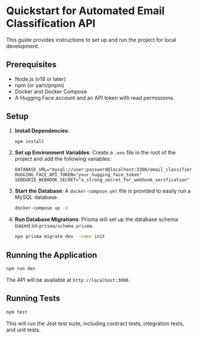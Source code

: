# Quickstart for Automated Email Classification API

This guide provides instructions to set up and run the project for local development.

## Prerequisites

- Node.js (v18 or later)
- npm (or yarn/pnpm)
- Docker and Docker Compose
- A Hugging Face account and an API token with read permissions.

## Setup

1.  **Install Dependencies**:
    ```bash
    npm install
    ```

2.  **Set up Environment Variables**:
    Create a `.env` file in the root of the project and add the following variables:

    ```
    DATABASE_URL="mysql://user:password@localhost:3306/email_classifier"
    HUGGING_FACE_API_TOKEN="your_hugging_face_token"
    SENDGRID_WEBHOOK_SECRET="a_strong_secret_for_webhook_verification"
    ```

3.  **Start the Database**:
    A `docker-compose.yml` file is provided to easily run a MySQL database.

    ```bash
    docker-compose up -d
    ```

4.  **Run Database Migrations**:
    Prisma will set up the database schema based on `prisma/schema.prisma`.

    ```bash
    npx prisma migrate dev --name init
    ```

## Running the Application

```bash
npm run dev
```

The API will be available at `http://localhost:3000`.

## Running Tests

```bash
npm test
```

This will run the Jest test suite, including contract tests, integration tests, and unit tests.
